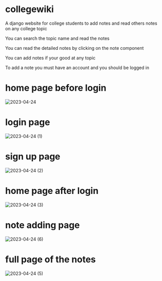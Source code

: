 # collegewiki
A django website for college students to add notes and read others notes on any college topic 

You can search the topic name and read the notes

You can read the detailed notes by clicking on the note component

You can add notes if your good at any topic

To add a note you must have an account and you should be logged in

# home page before login
![2023-04-24](https://user-images.githubusercontent.com/104721888/234072371-692b4a04-3cbf-44b5-9f04-461bf25f26c2.png)

# login page
 ![2023-04-24 (1)](https://user-images.githubusercontent.com/104721888/234072421-d065f254-b3ca-4a7c-a7e5-dfc8901834d4.png)

# sign up page
![2023-04-24 (2)](https://user-images.githubusercontent.com/104721888/234072467-ebc6eeab-cde8-4531-a13f-f59bb8ab0dd5.png)

# home page after login
![2023-04-24 (3)](https://user-images.githubusercontent.com/104721888/234072550-c57d03e5-ad87-4b2d-9801-010c38b40cc3.png)

# note adding page
![2023-04-24 (6)](https://user-images.githubusercontent.com/104721888/234072604-28f56b1b-f776-4cad-97c5-f99a904a7a8a.png)

# full page of the notes
![2023-04-24 (5)](https://user-images.githubusercontent.com/104721888/234072647-1ea6e3b1-54e8-4aa8-8b34-f7073e552fd0.png)
